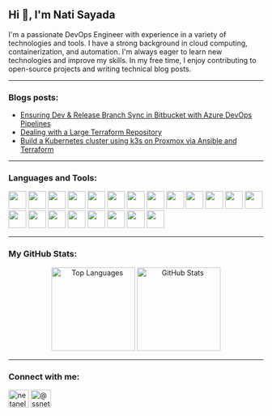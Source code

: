 <h2 align="left">Hi 👋, I'm Nati Sayada</h2>
<h align="left">
I'm a passionate DevOps Engineer with experience in a variety of technologies and tools. I have a strong background in cloud computing, containerization, and automation. I'm always eager to learn new technologies and improve my skills. In my free time, I enjoy contributing to open-source projects and writing technical blog posts.
</h>
<hr>
<h3 align="left">Blogs posts:</h3>

<!-- BLOG-POST-LIST:START -->
- [Ensuring Dev &amp; Release Branch Sync in Bitbucket with Azure DevOps Pipelines](https://medium.com/@ssnetanel/ensuring-dev-release-branch-sync-in-bitbucket-with-azure-devops-pipelines-e79efbe2a742?source=rss-7532a577ab2c------2)
- [Dealing with a Large Terraform Repository](https://medium.com/@ssnetanel/dealing-with-a-large-terraform-repository-953f44c8f631?source=rss-7532a577ab2c------2)
- [Build a Kubernetes cluster using k3s on Proxmox via Ansible and Terraform](https://medium.com/@ssnetanel/build-a-kubernetes-cluster-using-k3s-on-proxmox-via-ansible-and-terraform-c97c7974d4a5?source=rss-7532a577ab2c------2)
<!-- BLOG-POST-LIST:END -->

<hr>

<h3 align="left">Languages and Tools:</h3>
<p align="left">
  <img src="https://www.vectorlogo.zone/logos/microsoft_azure/microsoft_azure-icon.svg" width="35" height="35">
  <img src="https://www.vectorlogo.zone/logos/bitbucket/bitbucket-icon.svg" width="35" height="35">
  <img src="https://www.vectorlogo.zone/logos/github/github-icon.svg" width="35" height="35">
  <img src="https://www.vectorlogo.zone/logos/kubernetes/kubernetes-icon.svg" width="35" height="35">
  <img src="https://www.vectorlogo.zone/logos/helmsh/helmsh-icon.svg" width="35" height="35">
  <img src="https://www.vectorlogo.zone/logos/docker/docker-icon.svg" width="35" height="35">
  <img src="https://www.vectorlogo.zone/logos/ansible/ansible-icon.svg" width="35" height="35">
  <img src="https://www.vectorlogo.zone/logos/terraformio/terraformio-icon.svg" width="35" height="35">
  <img src="https://www.vectorlogo.zone/logos/packerio/packerio-icon.svg" width="35" height="35">
  <img src="https://www.vectorlogo.zone/logos/argoprojio/argoprojio-icon.svg" width="35" height="35">
  <img src="https://www.vectorlogo.zone/logos/prometheusio/prometheusio-icon.svg" width="35" height="35">
  <img src="https://www.vectorlogo.zone/logos/grafana/grafana-icon.svg" width="35" height="35">
  <img src="https://www.vectorlogo.zone/logos/jaegertracingio/jaegertracingio-icon.svg" width="35" height="35">
  <img src="https://www.vectorlogo.zone/logos/gnu_bash/gnu_bash-icon.svg" width="35" height="35">
  <img src="https://www.vectorlogo.zone/logos/git-scm/git-scm-icon.svg" width="35" height="35">
  <img src="https://www.vectorlogo.zone/logos/golang/golang-icon.svg" width="35" height="35">
  <img src="https://www.vectorlogo.zone/logos/gradle/gradle-icon.svg" width="35" height="35">
  <img src="https://www.vectorlogo.zone/logos/python/python-icon.svg" width="35" height="35">
  <img src="https://www.vectorlogo.zone/logos/jenkins/jenkins-icon.svg" width="35" height="35">
  <img src="https://www.vectorlogo.zone/logos/linux/linux-icon.svg" width="35" height="35">
  <img src="https://www.vectorlogo.zone/logos/nginx/nginx-icon.svg" width="35" height="35">
</p>

<hr>

<h3 align="left">My GitHub Stats:</h3>
<p align="center">
  <img src="https://github-readme-stats.vercel.app/api/top-langs?username=natisayada&show_icons=true&locale=en&layout=compact&theme=dark" alt="Top Languages" height="165">
  <img src="https://github-readme-stats.vercel.app/api?username=natisayada&show_icons=true&locale=en&theme=dark" alt="GitHub Stats" height="165">
</p>

<hr>

<h3 align="left">Connect with me:</h3>
<p align="left">
<a href="https://linkedin.com/in/netanelsayada" target="blank"><img align="center" src="https://raw.githubusercontent.com/rahuldkjain/github-profile-readme-generator/master/src/images/icons/Social/linked-in-alt.svg" alt="netanelsayada" height="35" width="40" /></a>
<a href="https://medium.com/@ssnetanel" target="blank"><img align="center" src="https://raw.githubusercontent.com/rahuldkjain/github-profile-readme-generator/master/src/images/icons/Social/medium.svg" alt="@ssnetanel" height="35" width="40" /></a>
</p>
